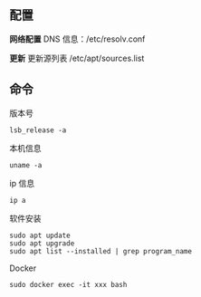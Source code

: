 
## 配置

**网络配置**
DNS 信息：/etc/resolv.conf

**更新**
更新源列表 /etc/apt/sources.list

## 命令

版本号

```
lsb_release -a
```

本机信息

```
uname -a
```

ip 信息

```
ip a
```

软件安装

```
sudo apt update
sudo apt upgrade
sudo apt list --installed | grep program_name
```

Docker

```
sudo docker exec -it xxx bash
```

